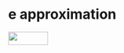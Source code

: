 # e approximation

<img src="/tex/3313d4929db855721b12ce02c1e7358c.svg?invert_in_darkmode&sanitize=true" align=middle width=81.32024339999998pt height=26.76175259999998pt/>
